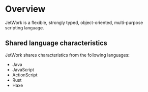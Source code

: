 # Overview

JetWork is a flexible, strongly typed, object-oriented, multi-purpose scripting language.

## Shared language characteristics

JetWork shares characteristics from the following languages:

* Java
* JavaScript
* ActionScript
* Rust
* Haxe